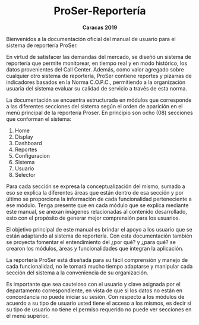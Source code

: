 <justify>

# <center> ProSer-Reportería </center> 

**<center> Caracas 2019 </center>**

Bienvenidos a la documentación oficial del manual de usuario para el sistema de reportería ProSer.  

En virtud de satisfacer las demandas del mercado, se diseñó un sistema de reportería que permite monitorear, en tiempo real y en modo histórico, los datos provenientes del Call Center. Además, como valor agregado sobre cualquier otro sistema de reportería, ProSer contiene reportes y pizarras de indicadores basados en la Norma C.O.P.C., permitiendo a la organización usuaria del sistema evaluar su
calidad de servicio a través de esta norma.  

La documentación se encuentra estructurada en módulos que corresponde a las diferentes secciones del sistema según el orden de aparición en el menú principal de la reportería Proser. En principio son ocho (08) secciones que conforman el sistema:  

1. Home
2. Display
3. Dashboard
4. Reportes
5. Configuracion
6. Sistema
7. Usuario
8. Selector  

Para cada sección se expresa la conceptualización del mismo, sumado a eso se explica la diferentes áreas que están dentro de esa sección y por último se proporciona la información de cada funcionalidad perteneciente a ese módulo. Tenga presente que en cada módulo que se explica mediante este manual, se anexan imágenes relacionadas al contenido desarrollado, esto con el propósito de generar mejor
comprensión para los usuarios.  

El objetivo principal de este manual es brindar el apoyo a los usuario que se están adaptando al sistema de reportería. Con esta documentación también se proyecta fomentar el entendimiento del ¿por qué? y ¿para qué? se crearon los módulos, áreas y funcionalidades que integran la aplicación.  

La reportería ProSer está diseñada para su fácil comprensión y manejo de cada funcionalidad, no le tomará mucho tiempo adaptarse y manipular cada sección del sistema a la conveniencia de su organización.  

Es importante que sea cauteloso con el usuario y clave asignada por el departamento correspondiente, en vista de que si los datos no están en concordancia no puede iniciar su sesión. 
Con respecto a los módulos de acuerdo a su tipo de usuario usted tiene el acceso a los mismos, es decir si su tipo de usuario no tiene el permiso requerido no puede ver secciones en el menú superior. 

</justify>